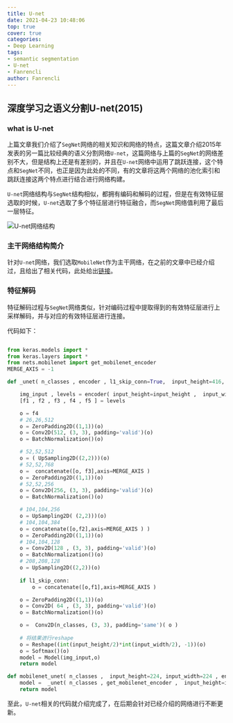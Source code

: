 ```yaml
---
title: U-net
date: 2021-04-23 10:48:06
top: true
cover: true
categories:
- Deep Learning
tags:
- semantic segmentation
- U-net
- Fanrencli
author: Fanrencli
---
```


## 深度学习之语义分割U-net(2015)

### what is U-net

上篇文章我们介绍了`SegNet`网络的相关知识和网络的特点，这篇文章介绍2015年发表的另一篇比较经典的语义分割网络`U-net`，这篇网络与上篇的`SegNet`的网络差别不大，但是结构上还是有差别的，并且在`U-net`网络中运用了跳跃连接，这个特点和`SegNet`不同，也正是因为此处的不同，有的文章将这两个网络的池化索引和跳跃连接这两个特点进行结合进行网络构建。

`U-net`网络结构与`SegNet`结构相似，都拥有编码和解码的过程，但是在有效特征层选取的时候，`U-net`选取了多个特征层进行特征融合，而`SegNet`网络值利用了最后一层特征。

![U-net网络结构](http://39.105.26.229:4567/20191109101342389.png)

### 主干网络结构简介

针对`U-net`网络，我们选取`MobileNet`作为主干网络，在之前的文章中已经介绍过，且给出了相关代码，此处给出[链接](http://fanrencli.cn/2021/04/20/feature-extractor/mobilenet/)。

### 特征解码

特征解码过程与`SegNet`网络类似，针对编码过程中提取得到的有效特征层进行上采样解码，并与对应的有效特征层进行连接。

代码如下：
```python

from keras.models import *
from keras.layers import *
from nets.mobilenet import get_mobilenet_encoder
MERGE_AXIS = -1

def _unet( n_classes , encoder , l1_skip_conn=True,  input_height=416, input_width=608  ):

	img_input , levels = encoder( input_height=input_height ,  input_width=input_width )
	[f1 , f2 , f3 , f4 , f5 ] = levels 

	o = f4
	# 26,26,512
	o = ZeroPadding2D((1,1))(o)
	o = Conv2D(512, (3, 3), padding='valid')(o)
	o = BatchNormalization()(o)

	# 52,52,512
	o = ( UpSampling2D((2,2)))(o)
	# 52,52,768
	o =  concatenate([o, f3],axis=MERGE_AXIS )  
	o = ZeroPadding2D((1,1))(o)
	# 52,52,256
	o = Conv2D(256, (3, 3), padding='valid')(o)
	o = BatchNormalization()(o)

	# 104,104,256
	o = UpSampling2D( (2,2)))(o)
	# 104,104,384
	o = concatenate([o,f2],axis=MERGE_AXIS ) )
	o = ZeroPadding2D((1,1))(o)
	# 104,104,128
	o = Conv2D(128 , (3, 3), padding='valid')(o)
	o = BatchNormalization()(o)
	# 208,208,128
	o = UpSampling2D((2,2))(o)
	
	if l1_skip_conn:
		o = concatenate([o,f1],axis=MERGE_AXIS )

	o = ZeroPadding2D((1,1))(o)
	o = Conv2D( 64 , (3, 3), padding='valid')(o)
	o = BatchNormalization()(o)

	o =  Conv2D(n_classes, (3, 3), padding='same')( o )
	
	# 将结果进行reshape
	o = Reshape((int(input_height/2)*int(input_width/2), -1))(o)
	o = Softmax()(o)
	model = Model(img_input,o)
	return model

def mobilenet_unet( n_classes ,  input_height=224, input_width=224 , encoder_level=3):
	model =  _unet( n_classes , get_mobilenet_encoder ,  input_height=input_height, input_width=input_width  )
	return model
```

至此，`U-net`相关的代码就介绍完成了，在后期会针对已经介绍的网络进行不断更新。


